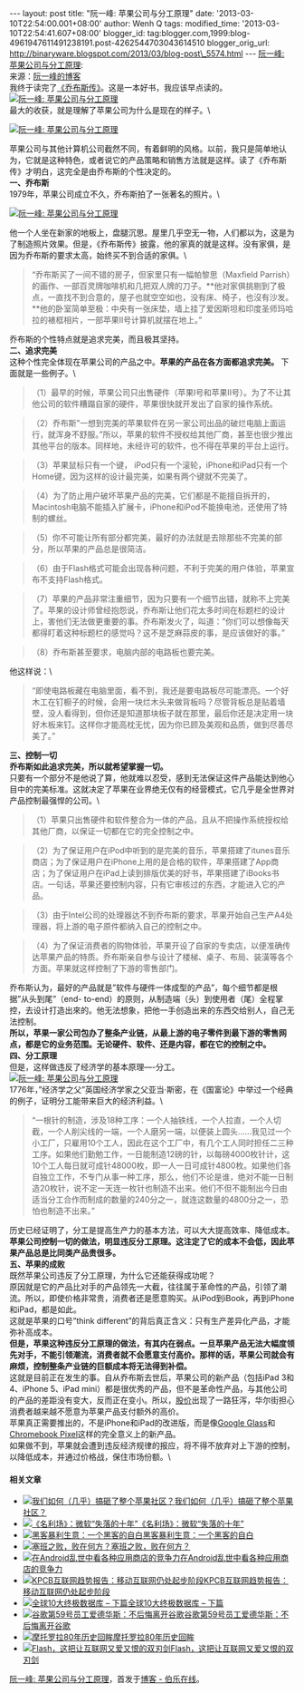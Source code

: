 --- layout: post title: "阮一峰: 苹果公司与分工原理" date:
'2013-03-10T22:54:00.001+08:00' author: Wenh Q tags: modified\_time:
'2013-03-10T22:54:41.607+08:00' blogger\_id:
tag:blogger.com,1999:blog-4961947611491238191.post-4262544703043614510
blogger\_orig\_url:
http://binaryware.blogspot.com/2013/03/blog-post\_5574.html --- [阮一峰:
苹果公司与分工原理](http://blog.jobbole.com/35519/?utm_source=rss&utm_medium=rss&utm_campaign=%25e9%2598%25ae%25e4%25b8%2580%25e5%25b3%25b0-%25e8%258b%25b9%25e6%259e%259c%25e5%2585%25ac%25e5%258f%25b8%25e4%25b8%258e%25e5%2588%2586%25e5%25b7%25a5%25e5%258e%259f%25e7%2590%2586):
\
来源：[阮一峰的博客](http://www.ruanyifeng.com/blog/2013/03/apple_inc_and_division_of_labor.html)\
我终于读完了[《乔布斯传》](http://en.wikipedia.org/wiki/Steve_Jobs_(book))。这是一本好书，我应该早点读的。\
[![阮一峰:
苹果公司与分工原理](http://blog.jobbole.com/wp-content/uploads/2013/03/apple-economic-principle-01.jpg "阮一峰: 苹果公司与分工原理")](http://blog.jobbole.com/wp-content/uploads/2013/03/apple-economic-principle-01.jpg "阮一峰: 苹果公司与分工原理")\
最大的收获，就是理解了苹果公司为什么是现在的样子。\

[![阮一峰:
苹果公司与分工原理](http://blog.jobbole.com/wp-content/uploads/2013/03/apple-economic-principle-0.jpg "阮一峰: 苹果公司与分工原理")](http://blog.jobbole.com/wp-content/uploads/2013/03/apple-economic-principle-0.jpg "阮一峰: 苹果公司与分工原理")

苹果公司与其他计算机公司截然不同，有着鲜明的风格。以前，我只是简单地认为，它就是这种特色，或者说它的产品策略和销售方法就是这样。读了《乔布斯传》才明白，这完全是由乔布斯的个性决定的。\
**一、乔布斯**\
1979年，苹果公司成立不久，乔布斯拍了一张著名的照片。\

[![阮一峰:
苹果公司与分工原理](http://blog.jobbole.com/wp-content/uploads/2013/03/apple-economic-principle-03.jpg "阮一峰: 苹果公司与分工原理")](http://blog.jobbole.com/wp-content/uploads/2013/03/apple-economic-principle-03.jpg "阮一峰: 苹果公司与分工原理")

他一个人坐在新家的地板上，盘腿沉思。屋里几乎空无一物，人们都以为，这是为了制造照片效果。但是，《乔布斯传》披露，他的家真的就是这样。没有家俱，是因为乔布斯的要求太高，始终买不到合适的家俱。\

> “乔布斯买了一间不错的房子，但家里只有一幅帕黎思（Maxfield
> Parrish）的画作、一部百灵牌咖啡机和几把双人牌的刀子。**他对家俱挑剔到了极点，一直找不到合意的，屋子也就空空如也，没有床、椅子，也沒有沙发。**他的卧室简单至极：中央有一张床垫，墙上挂了爱因斯坦和印度圣师玛哈拉的裱框相片，一部苹果II号计算机就摆在地上。”

乔布斯的个性特点就是追求完美，而且极其坚持。\
**二、追求完美**\
这种个性完全体现在苹果公司的产品之中。**苹果的产品在各方面都追求完美。** 下面就是一些例子。\

> （1）最早的时候，苹果公司只出售硬件（苹果I号和苹果II号）。为了不让其他公司的软件糟蹋自家的硬件，苹果很快就开发出了自家的操作系统。

> （2）乔布斯”一想到完美的苹果软件在另一家公司出品的破烂电脑上面运行，就浑身不舒服。”所以，苹果的软件不授权给其他厂商，甚至也很少推出其他平台的版本。同样地，未经许可的软件，也不得在苹果的平台上运行。

> （3）苹果鼠标只有一个键，
> iPod只有一个滚轮，iPhone和iPad只有一个Home键，因为这样的设计最完美，如果有两个键就不完美了。

> （4）为了防止用户破坏苹果产品的完美，它们都是不能擅自拆开的，Macintosh电脑不能插入扩展卡，iPhone和iPod不能换电池，还使用了特制的螺丝。

> （5）你不可能让所有部分都完美，最好的办法就是去除那些不完美的部分，所以苹果的产品总是很简洁。

> （6）由于Flash格式可能会出现各种问题，不利于完美的用户体验，苹果宣布不支持Flash格式。

> （7）苹果的产品非常注重细节，因为只要有一个细节出错，就称不上完美了。苹果的设计师曾经抱怨说，乔布斯让他们花太多时间在标题栏的设计上，害他们无法做更重要的事。乔布斯发火了，叫道：”你们可以想像每天都得盯着这种标题栏的感觉吗？这不是芝麻蒜皮的事，是应该做好的事。”

> （8）乔布斯甚至要求，电脑内部的电路板也要完美。

他这样说：\

> “即使电路板藏在电脑里面，看不到，我还是要电路板尽可能漂亮。一个好木工在钉橱子的时候，会用一块烂木头来做背板吗？尽管背板总是贴着墙壁，没人看得到，但你还是知道那块板子就在那里，最后你还是决定用一块好木板来钉。这样你才能高枕无忧，因为你已顾及美观和品质，做到尽善尽美了。”

**三、控制一切**\
**乔布斯如此追求完美，所以就希望掌握一切。**\
只要有一个部分不是他说了算，他就难以忍受，感到无法保证这件产品能达到他心目中的完美标准。这就决定了苹果在业界绝无仅有的经营模式，它几乎是全世界对产品控制最强悍的公司。\

> （1）苹果只出售硬件和软件整合为一体的产品，且从不把操作系统授权给其他厂商，以保证一切都在它的完全控制之中。

> （2）为了保证用户在iPod中听到的是完美的音乐，苹果搭建了itunes音乐商店；为了保证用户在iPhone上用的是合格的软件，苹果搭建了App商店；为了保证用户在iPad上读到排版优美的好书，苹果搭建了iBooks书店。一句话，苹果还要控制内容，只有它审核过的东西，才能进入它的产品。

> （3）由于Intel公司的处理器达不到乔布斯的要求，苹果开始自己生产A4处理器，将上游的电子原件都纳入自己的控制之中。

> （4）为了保证消费者的购物体验，苹果开设了自家的专卖店，以便准确传达苹果产品的特质。乔布斯亲自参与设计了楼梯、桌子、布局、装潢等各个方面。苹果就这样控制了下游的零售部门。

乔布斯认为，最好的产品就是”软件与硬件一体成型的产品”，每个细节都是根据”从头到尾”（end-
to-end）的原则，从制造端（头）到使用者（尾）全程掌控，去设计打造出來的。他无法想象，把他一手创造出来的东西交给别人，自己无法控制。\
**所以，苹果一家公司包办了整条产业链，从最上游的电子零件到最下游的零售网点，都是它的业务范围。无论硬件、软件、还是内容，都在它的控制之中。**\
**四、分工原理**\
但是，这样做违反了经济学的基本原理—-分工。\
[![阮一峰:
苹果公司与分工原理](http://blog.jobbole.com/wp-content/uploads/2013/03/apple-economic-principle-04.jpg "阮一峰: 苹果公司与分工原理")](http://blog.jobbole.com/wp-content/uploads/2013/03/apple-economic-principle-04.jpg "阮一峰: 苹果公司与分工原理")\
1776年，”经济学之父”英国经济学家之父亚当·斯密，在《国富论》中举过一个经典的例子，证明分工能带来巨大的经济利益。\

> “一根针的制造，涉及18种工序：一个人抽铁线，一个人拉直，一个人切截，一个人削尖线的一端，一个人磨另一端，以便装上圆头……我见过一个小工厂，只雇用10个工人，因此在这个工厂中，有几个工人同时担任二三种工序。如果他们勤勉工作，一日能制造12磅的针，以每磅4000枚针计，这10个工人每日就可成针48000枚，即一人一日可成针4800枚。如果他们各自独立工作，不专门从事一种工序，那么，他们不论是谁，绝对不能一日制造20枚针，说不定一天连一枚针也制造不出来。他们不但不能制出今日由适当分工合作而制成的数量的240分之一，就连这数量的4800分之一，恐怕也制造不出来。”

历史已经证明了，分工是提高生产力的基本方法，可以大大提高效率、降低成本。\
**苹果公司控制一切的做法，明显违反分工原理。这注定了它的成本不会低，因此苹果产品总是比同类产品贵很多。**\
**五、苹果的成败**\
既然苹果公司违反了分工原理，为什么它还能获得成功呢？\
原因就是它的产品比对手的产品领先一大截，往往属于革命性的产品，引领了潮流。所以，即使价格非常贵，消费者还是愿意购买。从iPod到iBook，再到iPhone和iPad，都是如此。\
这就是苹果的口号”think
different”的背后真正含义：只有生产差异化产品，才能弥补高成本。\
**但是，苹果这种违反分工原理的做法，有其内在弱点。一旦苹果产品无法大幅度领先对手，不能引领潮流，消费者就不会愿意支付高价。那样的话，苹果公司就会有麻烦，控制整条产业链的巨额成本将无法得到补偿。**\
这就是目前正在发生的事。自从乔布斯去世后，苹果公司的新产品（包括iPad
3和4、iPhone 5、iPad
mini）都是很优秀的产品，但不是革命性产品，与其他公司的产品的差距没有变大，反而正在变小。所以，[股价](http://pad.zol.com.cn/357/3576468.html)出现了一路狂泻，华尔街担心消费者越来越不愿意为苹果产品支付额外的高价。\
苹果真正需要推出的，不是iPhone和iPad的改进版，而是像[Google
Glass](http://www.google.com/glass/start/)和[Chromebook
Pixel](http://www.google.com/intl/en/chrome/devices/chromebook-pixel/)这样的完全意义上的新产品。\
如果做不到，苹果就会遭到违反经济规律的报应，将不得不放弃对上下游的控制，以降低成本，并通过价格战，保住市场份额。\

#### 相关文章

-   [![我们如何（几乎）搞砸了整个苹果社区？](http://blog.jobbole.com/wp-content/uploads/2012/08/headlines1-150x150.jpg)](http://blog.jobbole.com/25314/)[我们如何（几乎）搞砸了整个苹果社区？](http://blog.jobbole.com/25314/)
-   [![《名利场》：微软“失落的十年”](http://blog.jobbole.com/wp-content/uploads/2012/07/microsofts-lost-decade-150x150.jpg)](http://blog.jobbole.com/23841/)[《名利场》：微软“失落的十年”](http://blog.jobbole.com/23841/)
-   [![黑客暴利生意：一个黑客的自白](http://blog.jobbole.com/wp-content/uploads/2012/02/Confessions-of-a-hacker1-150x150.png)](http://blog.jobbole.com/13066/)[黑客暴利生意：一个黑客的自白](http://blog.jobbole.com/13066/)
-   [![塞班之败，败在何方？](http://blog.jobbole.com/wp-content/uploads/2013/01/failure-of-symbian-150x150.jpg)](http://blog.jobbole.com/32776/)[塞班之败，败在何方？](http://blog.jobbole.com/32776/)
-   [![在Android乱世中看各种应用商店的竞争力](http://blog.jobbole.com/wp-content/plugins/wordpress-23-related-posts-plugin/static/thumbs/30.jpg)](http://blog.jobbole.com/745/)[在Android乱世中看各种应用商店的竞争力](http://blog.jobbole.com/745/)
-   [![KPCB互联网趋势报告：移动互联网仍处起步阶段](http://blog.jobbole.com/wp-content/plugins/wordpress-23-related-posts-plugin/static/thumbs/1.jpg)](http://blog.jobbole.com/1546/)[KPCB互联网趋势报告：移动互联网仍处起步阶段](http://blog.jobbole.com/1546/)
-   [![全球10大终极数据库 –
    下篇](http://blog.jobbole.com/wp-content/plugins/wordpress-23-related-posts-plugin/static/thumbs/8.jpg)](http://blog.jobbole.com/245/)[全球10大终极数据库
    – 下篇](http://blog.jobbole.com/245/)
-   [![谷歌第59号员工爱德华斯：不后悔离开谷歌](http://blog.jobbole.com/wp-content/plugins/wordpress-23-related-posts-plugin/static/thumbs/30.jpg)](http://blog.jobbole.com/1158/)[谷歌第59号员工爱德华斯：不后悔离开谷歌](http://blog.jobbole.com/1158/)
-   [![摩托罗拉80年历史回眸](http://blog.jobbole.com/wp-content/plugins/wordpress-23-related-posts-plugin/static/thumbs/23.jpg)](http://blog.jobbole.com/1255/)[摩托罗拉80年历史回眸](http://blog.jobbole.com/1255/)
-   [![Flash，这把让互联网又爱又恨的双刃剑](http://blog.jobbole.com/wp-content/plugins/wordpress-23-related-posts-plugin/static/thumbs/26.jpg)](http://blog.jobbole.com/82/)[Flash，这把让互联网又爱又恨的双刃剑](http://blog.jobbole.com/82/)

[阮一峰:
苹果公司与分工原理](http://blog.jobbole.com/35519/)，首发于[博客 -
伯乐在线](http://blog.jobbole.com/)。
